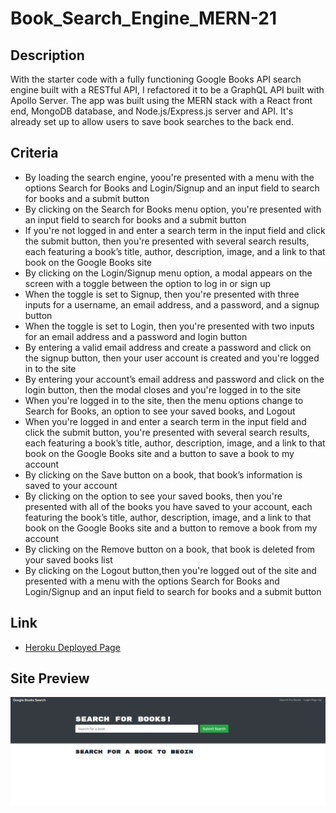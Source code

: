 # Book_Search_Engine_MERN-21

## Description
With the starter code with a fully functioning Google Books API search engine built with a RESTful API, I refactored it to be a GraphQL API built with Apollo Server. The app was built using the MERN stack with a React front end, MongoDB database, and Node.js/Express.js server and API. It's already set up to allow users to save book searches to the back end.

## Criteria
* By loading the search engine, yoou're presented with a menu with the options Search for Books and Login/Signup and an input field to search for books and a submit button
* By clicking on the Search for Books menu option, you're presented with an input field to search for books and a submit button
* If you're not logged in and enter a search term in the input field and click the submit button, then you're presented with several search results, each featuring a book’s title, author, description, image, and a link to that book on the Google Books site
* By clicking on the Login/Signup menu option, a modal appears on the screen with a toggle between the option to log in or sign up
* When the toggle is set to Signup, then you're presented with three inputs for a username, an email address, and a password, and a signup button
* When the toggle is set to Login, then you're presented with two inputs for an email address and a password and login button
* By entering a valid email address and create a password and click on the signup button, then your user account is created and you're logged in to the site
* By entering your account’s email address and password and click on the login button, then the modal closes and you're logged in to the site
* When you're logged in to the site, then the menu options change to Search for Books, an option to see your saved books, and Logout
* When you're logged in and enter a search term in the input field and click the submit button, you're presented with several search results, each featuring a book’s title, author, description, image, and a link to that book on the Google Books site and a button to save a book to my account
* By clicking on the Save button on a book, that book’s information is saved to your account
* By clicking on the option to see your saved books, then you're presented with all of the books you have saved to your account, each featuring the book’s title, author, description, image, and a link to that book on the Google Books site and a button to remove a book from my account
* By clicking on the Remove button on a book, that book is deleted from your saved books list
* By clicking on the Logout button,then you're logged out of the site and presented with a menu with the options Search for Books and Login/Signup and an input field to search for books and a submit button  

## Link
* [Heroku Deployed Page](https://book-search-enginee-hw.herokuapp.com/)

## Site Preview
![alt text](./client/src/asset/1.png)